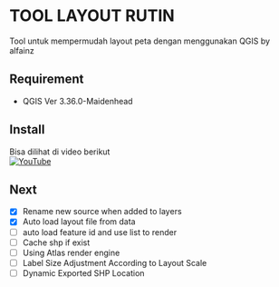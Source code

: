 # TOOL LAYOUT RUTIN
Tool untuk mempermudah layout peta dengan menggunakan QGIS by alfainz

## Requirement
- QGIS Ver 3.36.0-Maidenhead

## Install
Bisa dilihat di video berikut
<br>[![YouTube](http://i.ytimg.com/vi/QgeVh85BGio/hqdefault.jpg)](https://www.youtube.com/watch?v=QgeVh85BGio)</br>

## Next
- [x] Rename new source when added to layers
- [x] Auto load layout file from data
- [ ] auto load feature id and use list to render
- [ ] Cache shp if exist
- [ ] Using Atlas render engine
- [ ] Label Size Adjustment According to Layout Scale
- [ ] Dynamic Exported SHP Location
